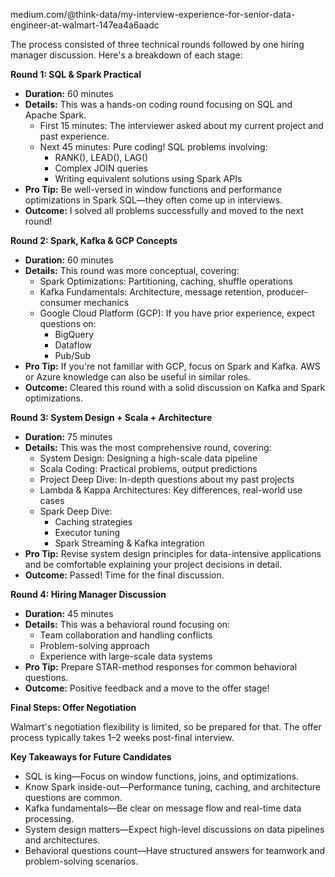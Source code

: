 

medium.com/@think-data/my-interview-experience-for-senior-data-engineer-at-walmart-147ea4a6aadc


The process consisted of three technical rounds followed by one hiring manager discussion. Here's a breakdown of each stage:

**Round 1: SQL & Spark Practical**

- **Duration:** 60 minutes
- **Details:** This was a hands-on coding round focusing on SQL and Apache Spark.
  - First 15 minutes: The interviewer asked about my current project and past experience.
  - Next 45 minutes: Pure coding! SQL problems involving:
    - RANK(), LEAD(), LAG()
    - Complex JOIN queries
    - Writing equivalent solutions using Spark APIs
- **Pro Tip:** Be well-versed in window functions and performance optimizations in Spark SQL—they often come up in interviews.
- **Outcome:** I solved all problems successfully and moved to the next round!

**Round 2: Spark, Kafka & GCP Concepts**

- **Duration:** 60 minutes
- **Details:** This round was more conceptual, covering:
  - Spark Optimizations: Partitioning, caching, shuffle operations
  - Kafka Fundamentals: Architecture, message retention, producer-consumer mechanics
  - Google Cloud Platform (GCP): If you have prior experience, expect questions on:
    - BigQuery
    - Dataflow
    - Pub/Sub
- **Pro Tip:** If you're not familiar with GCP, focus on Spark and Kafka. AWS or Azure knowledge can also be useful in similar roles.
- **Outcome:** Cleared this round with a solid discussion on Kafka and Spark optimizations.

**Round 3: System Design + Scala + Architecture**

- **Duration:** 75 minutes
- **Details:** This was the most comprehensive round, covering:
  - System Design: Designing a high-scale data pipeline
  - Scala Coding: Practical problems, output predictions
  - Project Deep Dive: In-depth questions about my past projects
  - Lambda & Kappa Architectures: Key differences, real-world use cases
  - Spark Deep Dive:
    - Caching strategies
    - Executor tuning
    - Spark Streaming & Kafka integration
- **Pro Tip:** Revise system design principles for data-intensive applications and be comfortable explaining your project decisions in detail.
- **Outcome:** Passed! Time for the final discussion.

**Round 4: Hiring Manager Discussion**

- **Duration:** 45 minutes
- **Details:** This was a behavioral round focusing on:
  - Team collaboration and handling conflicts
  - Problem-solving approach
  - Experience with large-scale data systems
- **Pro Tip:** Prepare STAR-method responses for common behavioral questions.
- **Outcome:** Positive feedback and a move to the offer stage!

**Final Steps: Offer Negotiation**

Walmart's negotiation flexibility is limited, so be prepared for that. The offer process typically takes 1–2 weeks post-final interview.

**Key Takeaways for Future Candidates**

- SQL is king—Focus on window functions, joins, and optimizations.
- Know Spark inside-out—Performance tuning, caching, and architecture questions are common.
- Kafka fundamentals—Be clear on message flow and real-time data processing.
- System design matters—Expect high-level discussions on data pipelines and architectures.
- Behavioral questions count—Have structured answers for teamwork and problem-solving scenarios.
